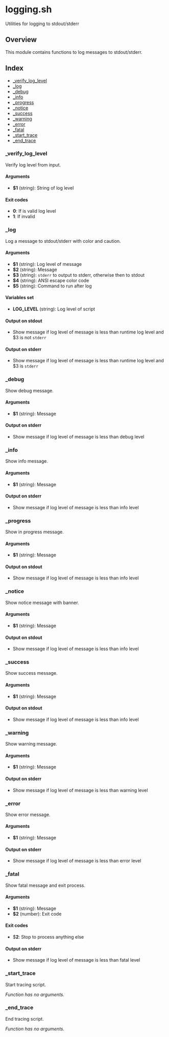 # logging.sh

Utilities for logging to stdout/stderr

## Overview

This module contains functions to log messages to stdout/stderr.

## Index

* [_verify_log_level](#verifyloglevel)
* [_log](#log)
* [_debug](#debug)
* [_info](#info)
* [_progress](#progress)
* [_notice](#notice)
* [_success](#success)
* [_warning](#warning)
* [_error](#error)
* [_fatal](#fatal)
* [_start_trace](#starttrace)
* [_end_trace](#endtrace)

### _verify_log_level

Verify log level from input.

#### Arguments

* **$1** (string): String of log level

#### Exit codes

* **0**: If is valid log level
* **1**: If invalid

### _log

Log a message to stdout/stderr with color and caution.

#### Arguments

* **$1** (string): Log level of message
* **$2** (string): Message
* **$3** (string): `stderr` to output to stderr, otherwise then to stdout
* **$4** (string): ANSI escape color code
* **$5** (string): Command to run after log

#### Variables set

* **LOG_LEVEL** (string): Log level of script

#### Output on stdout

* Show message if log level of message is less than runtime log level and $3 is not `stderr`

#### Output on stderr

* Show message if log level of message is less than runtime log level and $3 is `stderr`

### _debug

Show debug message.

#### Arguments

* **$1** (string): Message

#### Output on stderr

* Show message if log level of message is less than debug level

### _info

Show info message.

#### Arguments

* **$1** (string): Message

#### Output on stderr

* Show message if log level of message is less than info level

### _progress

Show in progress message.

#### Arguments

* **$1** (string): Message

#### Output on stdout

* Show message if log level of message is less than info level

### _notice

Show notice message with banner.

#### Arguments

* **$1** (string): Message

#### Output on stdout

* Show message if log level of message is less than info level

### _success

Show success message.

#### Arguments

* **$1** (string): Message

#### Output on stdout

* Show message if log level of message is less than info level

### _warning

Show warning message.

#### Arguments

* **$1** (string): Message

#### Output on stderr

* Show message if log level of message is less than warning level

### _error

Show error message.

#### Arguments

* **$1** (string): Message

#### Output on stderr

* Show message if log level of message is less than error level

### _fatal

Show fatal message and exit process.

#### Arguments

* **$1** (string): Message
* **$2** (number): Exit code

#### Exit codes

* $**2**: Stop to process anything else

#### Output on stderr

* Show message if log level of message is less than fatal level

### _start_trace

Start tracing script.

_Function has no arguments._

### _end_trace

End tracing script.

_Function has no arguments._

